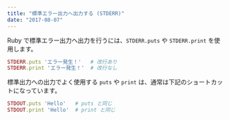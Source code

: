 ```yaml
---
title: "標準エラー出力へ出力する (STDERR)"
date: "2017-08-07"
---
```


Ruby で標準エラー出力へ出力を行うには、`STDERR.puts` や `STDERR.print` を使用します。

~~~ ruby
STDERR.puts 'エラー発生！'   # 改行あり
STDERR.print 'エラー発生！'  # 改行なし
~~~

標準出力への出力でよく使用する `puts` や `print` は、通常は下記のショートカットになっています。

~~~ ruby
STDOUT.puts 'Hello'   # puts と同じ
STDOUT.print 'Hello'  # print と同じ
~~~

